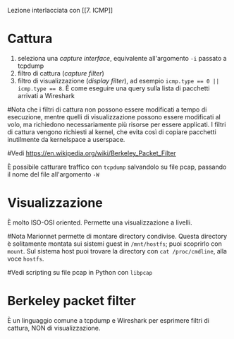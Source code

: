 Lezione interlacciata con [[7. ICMP]]
# Cattura
1. seleziona una *capture interface*, equivalente all'argomento `-i` passato a tcpdump
2. filtro di cattura (*capture filter*)
3. filtro di visualizzazione (*display filter*), ad esempio `icmp.type == 0 || icmp.type == 8`. È come eseguire una query sulla lista di pacchetti arrivati a Wireshark

#Nota che i filtri di cattura non possono essere modificati a tempo di esecuzione, mentre quelli di visualizzazione possono essere modificati al volo, ma richiedono necessariamente più risorse per essere applicati. I filtri di cattura vengono richiesti al kernel, che evita così di copiare pacchetti inutilmente da kernelspace a userspace.

#Vedi https://en.wikipedia.org/wiki/Berkeley_Packet_Filter

È possibile catturare traffico con `tcpdump` salvandolo su file pcap, passando il nome del file all'argomento `-W`

# Visualizzazione
È molto ISO-OSI oriented. Permette una visualizzazione a livelli.

#Nota Marionnet permette di montare directory condivise. Questa directory è solitamente montata sui sistemi guest in `/mnt/hostfs`; puoi scoprirlo con `mount`. Sul sistema host puoi trovare la directory con `cat /proc/cmdline`, alla voce `hostfs`.

#Vedi scripting su file pcap in Python con `libpcap`

# Berkeley packet filter
È un linguaggio comune a tcpdump e Wireshark per esprimere filtri di cattura, NON di visualizzazione.
